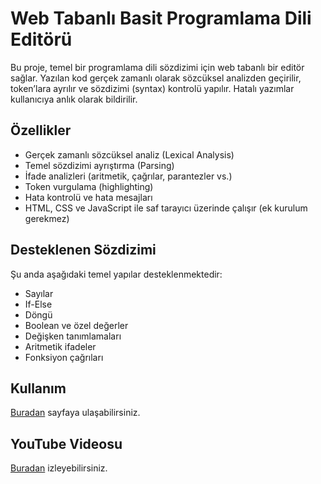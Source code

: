 # Web Tabanlı Basit Programlama Dili Editörü

Bu proje, temel bir programlama dili sözdizimi için web tabanlı bir editör sağlar. Yazılan kod gerçek zamanlı olarak sözcüksel analizden geçirilir, token’lara ayrılır ve sözdizimi (syntax) kontrolü yapılır. Hatalı yazımlar kullanıcıya anlık olarak bildirilir.

## Özellikler

- Gerçek zamanlı sözcüksel analiz (Lexical Analysis)
- Temel sözdizimi ayrıştırma (Parsing)
- İfade analizleri (aritmetik, çağrılar, parantezler vs.)
- Token vurgulama (highlighting)
- Hata kontrolü ve hata mesajları
- HTML, CSS ve JavaScript ile saf tarayıcı üzerinde çalışır (ek kurulum gerekmez)

## Desteklenen Sözdizimi

Şu anda aşağıdaki temel yapılar desteklenmektedir:

- Sayılar
- If-Else
- Döngü
- Boolean ve özel değerler
- Değişken tanımlamaları 
- Aritmetik ifadeler
- Fonksiyon çağrıları


## Kullanım

[Buradan](https://mlkyzgt.github.io/gercek-zamanli-soz-dizimi-vurgulayici-ayristirici/) sayfaya ulaşabilirsiniz.

## YouTube Videosu

[Buradan](https://youtu.be/R33egKmALM4?si=yTsC1zlmB0YlhPYH) izleyebilirsiniz.
